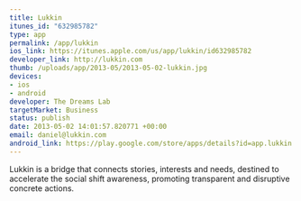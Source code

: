 ```yaml
--- 
title: Lukkin
itunes_id: "632985782"
type: app
permalink: /app/lukkin
ios_link: https://itunes.apple.com/us/app/lukkin/id632985782
developer_link: http://lukkin.com
thumb: /uploads/app/2013-05/2013-05-02-lukkin.jpg
devices: 
- ios
- android
developer: The Dreams Lab
targetMarket: Business
status: publish
date: 2013-05-02 14:01:57.820771 +00:00
email: daniel@lukkin.com
android_link: https://play.google.com/store/apps/details?id=app.lukkin.com
---
```


Lukkin is a bridge that connects stories, interests and needs, destined to accelerate the social shift awareness, promoting transparent and disruptive concrete actions.
